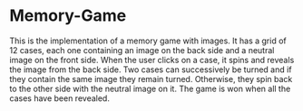# Memory-Game
This is the implementation of a memory game with images. It has a grid of 12 cases, each one containing an image on the back side and a neutral image on the front side. When the user clicks on a case, it spins and reveals the image from the back side. Two cases can successively be turned and if they contain the same image they remain turned. Otherwise, they spin back to the other side with the neutral image on it. The game is won when all the cases have been revealed.
